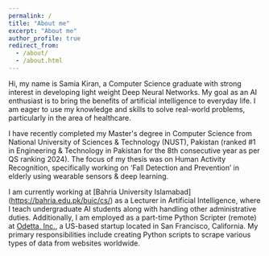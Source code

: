 ```yaml
---
permalink: /
title: "About me"
excerpt: "About me"
author_profile: true
redirect_from: 
  - /about/
  - /about.html
---
```


Hi, my name is Samia Kiran, a Computer Science graduate with strong interest in developing light weight Deep Neural Networks. My goal as an AI enthusiast is to bring the benefits of artificial intelligence to everyday life. I am eager to use my knowledge and skills to solve real-world problems, particularly in the area of healthcare.

I have recently completed my Master's degree in Computer Science from National University of Sciences & Technology (NUST), Pakistan (ranked #1 in Engineering & Technology in Pakistan for the 8th consecutive year as per QS ranking 2024). The focus of my thesis was on Human Activity Recognition, specifically working on ‘Fall Detection and Prevention’ in elderly using wearable sensors & deep learning. 

I am currently working at [Bahria University Islamabad] (https://bahria.edu.pk/buic/cs/) as a Lecturer in Artificial Intelligence, where I teach undergraduate AI students along with handling other administrative duties. Additionally, I am employed as a part-time Python Scripter (remote) at [Odetta, Inc.](https://odetta.ai/), a US-based startup located in San Francisco, California. My primary responsibilities include creating Python scripts to scrape various types of data from websites worldwide.

